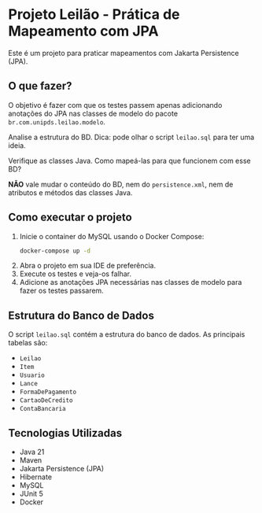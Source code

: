 # Projeto Leilão - Prática de Mapeamento com JPA

Este é um projeto para praticar mapeamentos com Jakarta Persistence (JPA). 

## O que fazer?

O objetivo é fazer com que os testes passem apenas adicionando anotações do JPA
nas classes de modelo do pacote `br.com.unipds.leilao.modelo`.

Analise a estrutura do BD. Dica: pode olhar o script `leilao.sql` para ter uma ideia.

Verifique as classes Java. Como mapeá-las para que funcionem com esse BD?

**NÃO** vale mudar o conteúdo do BD, nem do `persistence.xml`, nem de atributos e métodos das classes Java.

## Como executar o projeto

1.  Inicie o container do MySQL usando o Docker Compose:
    ```bash
    docker-compose up -d
    ```
2.  Abra o projeto em sua IDE de preferência.
3.  Execute os testes e veja-os falhar.
4.  Adicione as anotações JPA necessárias nas classes de modelo para fazer os testes passarem.

## Estrutura do Banco de Dados

O script `leilao.sql` contém a estrutura do banco de dados. As principais tabelas são:

*   `Leilao`
*   `Item`
*   `Usuario`
*   `Lance`
*   `FormaDePagamento`
*   `CartaoDeCredito`
*   `ContaBancaria`

## Tecnologias Utilizadas

*   Java 21
*   Maven
*   Jakarta Persistence (JPA)
*   Hibernate
*   MySQL
*   JUnit 5
*   Docker
